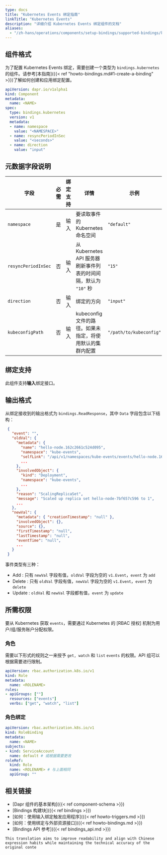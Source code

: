 ```yaml
---
type: docs
title: "Kubernetes Events 绑定指南"
linkTitle: "Kubernetes Events"
description: "详细介绍 Kubernetes Events 绑定组件的文档"
aliases:
  - "/zh-hans/operations/components/setup-bindings/supported-bindings/kubernetes-binding/"
---
```


## 组件格式

为了配置 Kubernetes Events 绑定，需要创建一个类型为 `bindings.kubernetes` 的组件。请参考[本指南]({{< ref "howto-bindings.md#1-create-a-binding" >}})了解如何创建和应用绑定配置。

```yaml
apiVersion: dapr.io/v1alpha1
kind: Component
metadata:
  name: <NAME>
spec:
  type: bindings.kubernetes
  version: v1
  metadata:
  - name: namespace
    value: "<NAMESPACE>"
  - name: resyncPeriodInSec
    value: "<seconds>"
  - name: direction
    value: "input"
```

## 元数据字段说明

| 字段              | 必需 | 绑定支持 |  详情 | 示例 |
|--------------------|:--------:|------------|-----|---------|
| `namespace` | 是 | 输入  | 要读取事件的 Kubernetes 命名空间 | `"default"` |
| `resyncPeriodInSec` | 否 | 输入 | 从 Kubernetes API 服务器刷新事件列表的时间间隔，默认为 `"10"` 秒 | `"15"`
| `direction` | 否 | 输入 | 绑定的方向 | `"input"`
| `kubeconfigPath` | 否 | 输入 | kubeconfig 文件的路径。如果未指定，将使用默认的集群内配置 | `"/path/to/kubeconfig"`

## 绑定支持

此组件支持**输入**绑定接口。

## 输出格式

从绑定接收到的输出格式为 `bindings.ReadResponse`，其中 `Data` 字段包含以下结构：

```json
 {
   "event": "",
   "oldVal": {
     "metadata": {
       "name": "hello-node.162c2661c524d095",
       "namespace": "kube-events",
       "selfLink": "/api/v1/namespaces/kube-events/events/hello-node.162c2661c524d095",
       ...
     },
     "involvedObject": {
       "kind": "Deployment",
       "namespace": "kube-events",
       ...
     },
     "reason": "ScalingReplicaSet",
     "message": "Scaled up replica set hello-node-7bf657c596 to 1",
     ...
   },
   "newVal": {
     "metadata": { "creationTimestamp": "null" },
     "involvedObject": {},
     "source": {},
     "firstTimestamp": "null",
     "lastTimestamp": "null",
     "eventTime": "null",
     ...
   }
 }
```
事件类型有三种：
- Add : 只有 `newVal` 字段有值，`oldVal` 字段为空的 `v1.Event`，`event` 为 `add`
- Delete : 只有 `oldVal` 字段有值，`newVal` 字段为空的 `v1.Event`，`event` 为 `delete`
- Update : `oldVal` 和 `newVal` 字段都有值，`event` 为 `update`

## 所需权限

要从 Kubernetes 获取 `events`，需要通过 Kubernetes 的 [RBAC 授权] 机制为用户/组/服务账户分配权限。

### 角色

需要以下形式的规则之一来授予 `get, watch` 和 `list` `events` 的权限。API 组可以根据需要进行限制。

```yaml
apiVersion: rbac.authorization.k8s.io/v1
kind: Role
metadata:
  name: <ROLENAME>
rules:
- apiGroups: [""]
  resources: ["events"]
  verbs: ["get", "watch", "list"]
```

### 角色绑定

```yaml
apiVersion: rbac.authorization.k8s.io/v1
kind: RoleBinding
metadata:
  name: <NAME>
subjects:
- kind: ServiceAccount
  name: default # 或根据需要更改
roleRef:
  kind: Role
  name: <ROLENAME> # 与上面相同
  apiGroup: ""
```

## 相关链接

- [Dapr 组件的基本架构]({{< ref component-schema >}})
- [Bindings 构建块]({{< ref bindings >}})
- [如何：使用输入绑定触发应用程序]({{< ref howto-triggers.md >}})
- [如何：使用绑定与外部资源接口]({{< ref howto-bindings.md >}})
- [Bindings API 参考]({{< ref bindings_api.md >}})
```
This translation aims to improve readability and align with Chinese expression habits while maintaining the technical accuracy of the original conte